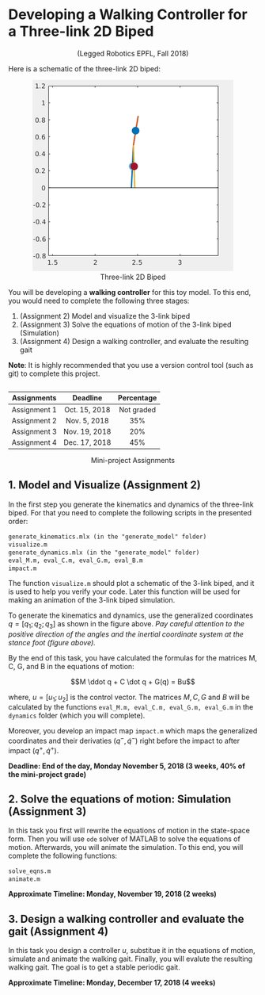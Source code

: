 # Developing a Walking Controller for a Three-link 2D Biped
<center> (Legged Robotics EPFL, Fall 2018)</center>

Here is a schematic of the three-link 2D biped:

<figure align = "center">
<img src = "docs/walk.gif">
<figcaption> Three-link 2D Biped </figcaption> 
</figure>

You will be developing a **walking controller** for this toy model. To this end, you would need to complete the following three stages: 

1. (Assignment 2) Model and visualize the 3-link biped
2. (Assignment 3) Solve the equations of motion of the 3-link biped (Simulation)
3. (Assignment 4) Design a walking controller, and evaluate the resulting gait

**Note**: It is highly recommended that you use a version control tool (such as git) to complete this project. 

<center> 
<table>

 Assignments  | Deadline | Percentage 
 :------------: | :---------: | :----------:
 Assignment 1 | Oct. 15, 2018 | Not graded
 Assignment 2 | Nov. 5, 2018  | 35%
 Assignment 3 | Nov. 19, 2018 | 20%
 Assignment 4 | Dec. 17, 2018 | 45%
 <caption> Mini-project Assignments </caption>
</table>

</center>


## 1. Model and Visualize (Assignment 2)  
In the first step you generate the kinematics and dynamics of the three-link biped. For that you need to complete the following scripts in the presented order:

```
generate_kinematics.mlx (in the "generate_model" folder)
visualize.m 
generate_dynamics.mlx (in the "generate_model" folder)
eval_M.m, eval_C.m, eval_G.m, eval_B.m
impact.m 
```

The function ```visualize.m``` should plot a schematic of the 3-link biped, and it is used to help you verify your code. Later this function will be used for making an animation of the 3-link biped simulation. 

To generate the kinematics and dynamics, use the generalized coordinates $q = [q_1; q_2; q_3]$ as shown in the figure above. *Pay careful attention to the positive direction of the angles and the inertial coordinate system at the stance foot (figure above).*  

By the end of this task, you have calculated the formulas for the matrices M, C, G, and B in the equations of motion:

$$M \ddot q + C \dot q + G(q) = Bu$$

where, $u = [u_1; u_2]$ is the control vector. The matrices $M, C, G$ and $B$ will be calculated by the functions ```eval_M.m, eval_C.m, eval_G.m, eval_G.m``` in the ```dynamics``` folder (which you will complete). 

Moreover, you develop an impact map ```impact.m``` which maps the generalized coordinates and their derivaties ($q^-, \dot q^-$) right before the impact to after impact ($q^+, \dot q^+$).

**Deadline: End of the day, Monday November 5, 2018 (3 weeks, 40% of the mini-project grade)**


## 2. Solve the equations of motion: Simulation (Assignment 3) 

In this task you first will rewrite the equations of motion in the state-space form. Then you will use ```ode``` solver of MATLAB to solve the equations of motion. Afterwards, you will animate the simulation. To this end, you will complete the following functions:

```
solve_eqns.m
animate.m
```

**Approximate Timeline: Monday, November 19, 2018 (2 weeks)**


## 3. Design a walking controller and evaluate the gait (Assignment 4) 

In this task you design a controller $u$, substitue it in the equations of motion, simulate and animate the walking gait. Finally, you will evalute the resulting walking gait. The goal is to get a stable periodic gait. 

**Approximate Timeline: Monday, December 17, 2018 (4 weeks)**

